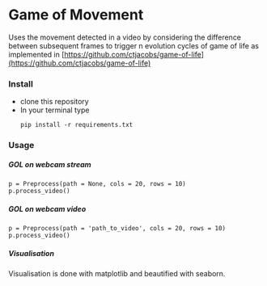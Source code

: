 # Game of Movement

Uses the movement detected in a video by considering the difference between subsequent frames to trigger n evolution cycles of game of life as implemented in [https://github.com/ctjacobs/game-of-life](https://github.com/ctjacobs/game-of-life)

### Install

- clone this repository
- In your terminal type
  ```
  pip install -r requirements.txt
  ```

### Usage

##### GOL on webcam stream

```
p = Preprocess(path = None, cols = 20, rows = 10)
p.process_video()
```

##### GOL on webcam video

```
p = Preprocess(path = 'path_to_video', cols = 20, rows = 10)
p.process_video()
```

##### Visualisation

Visualisation is done with matplotlib and beautified with seaborn.
